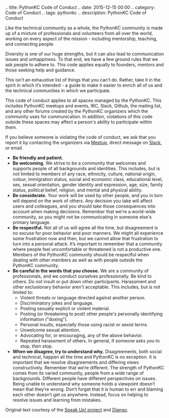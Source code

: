 .. title: PythonKC Code of Conduct
.. date: 2015-12-15 00:00
.. category: Code of Conduct
.. tags: pythonkc
.. description: PythonKC Code of Conduct

Like the technical community as a whole, the PythonKC community is made up of a mixture of professionals and volunteers from all over the world, working on every aspect of the mission - including mentorship, teaching, and connecting people.

Diversity is one of our huge strengths, but it can also lead to communication issues and unhappiness. To that end, we have a few ground rules that we ask people to adhere to. This code applies equally to founders, mentors and those seeking help and guidance.

This isn’t an exhaustive list of things that you can’t do. Rather, take it in the spirit in which it’s intended - a guide to make it easier to enrich all of us and the technical communities in which we participate.

This code of conduct applies to all spaces managed by the PythonKC. This includes PythonKC meetups and events, IRC, Slack, Github, the mailing list, and any other forums created by the PythonKC organizers which the community uses for communication. In addition, violations of this code outside these spaces may affect a person's ability to participate within them.

If you believe someone is violating the code of conduct, we ask that you report it by contacting the organizers via [Meetup](http://www.meetup.com/pythonkc/members/?op=leaders), direct message on [Slack](https://pythonkc.slack.com), or email.

- **Be friendly and patient.**
- **Be welcoming.** We strive to be a community that welcomes and supports people of all backgrounds and identities. This includes, but is not limited to members of any race, ethnicity, culture, national origin, colour, immigration status, social and economic class, educational level, sex, sexual orientation, gender identity and expression, age, size, family status, political belief, religion, and mental and physical ability.
- **Be considerate.** Your work will be used by other people, and you in turn will depend on the work of others. Any decision you take will affect users and colleagues, and you should take those consequences into account when making decisions. Remember that we're a world-wide community, so you might not be communicating in someone else's primary language.
- **Be respectful.** Not all of us will agree all the time, but disagreement is no excuse for poor behavior and poor manners. We might all experience some frustration now and then, but we cannot allow that frustration to turn into a personal attack. It’s important to remember that a community where people feel uncomfortable or threatened is not a productive one. Members of the PythonKC community should be respectful when dealing with other members as well as with people outside the PythonKC community.
- **Be careful in the words that you choose.** We are a community of professionals, and we conduct ourselves professionally. Be kind to others. Do not insult or put down other participants. Harassment and other exclusionary behavior aren't acceptable. This includes, but is not limited to:
    * Violent threats or language directed against another person.
    * Discriminatory jokes and language.
    * Posting sexually explicit or violent material.
    * Posting (or threatening to post) other people's personally identifying information ("doxing").
    * Personal insults, especially those using racist or sexist terms.
    * Unwelcome sexual attention.
    * Advocating for, or encouraging, any of the above behavior.
    * Repeated harassment of others. In general, if someone asks you to stop, then stop.
- **When we disagree, try to understand why.** Disagreements, both social and technical, happen all the time and PythonKC is no exception. It is important that we resolve disagreements and differing views constructively. Remember that we’re different. The strength of PythonKC comes from its varied community, people from a wide range of backgrounds. Different people have different perspectives on issues. Being unable to understand why someone holds a viewpoint doesn’t mean that they’re wrong. Don’t forget that it is human to err and blaming each other doesn’t get us anywhere. Instead, focus on helping to resolve issues and learning from mistakes.

Original text courtesy of the [Speak Up! project][speakup] and [Django][].

[speakup]: http://speakup.io/coc.html
[Django]: https://www.djangoproject.com/conduct/